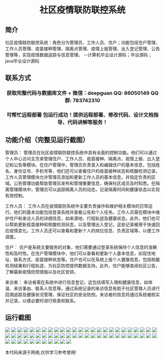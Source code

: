 <p><h1 align="center">社区疫情联防联控系统</h1></p>

## 简介
社区疫情联防联控系统：角色分为管理员、工作人员、住户；功能包括住户管理、工作人员管理、疫苗接种管理、隔离点管理、疫情上报管理、出入登记管理、公告管理等，实现疫情数据追踪与信息管理。    --计算机毕业设计源码；毕设源码；java毕业设计源码


## 联系方式
<p><h3 align="center">获取完整代码与数据库文件 + 微信：deepguan QQ: 86050149 QQ群: 783742310</h3></p>
<p><h3 align="center">可帮忙远程部署 包运行成功！提供远程部署、修改代码、设计文档指导、代码讲解等服务！</h3></p>

## 功能介绍（完整见运行截图）
管理员： 管理员在社区疫情联防联控系统中具有全面的控制功能。他们可以通过个人中心访问主页来管理住户、工作人员、疫苗接种、隔离点、疫情上报、出入登记和公告等模块。在住户管理中，管理员负责录入和编辑住户的基本信息，包括姓名、身份证号、手机号等，他们还可以查看住户的疫苗接种状态和核酸检测记录。工作人员管理模块允许管理员添加和更新工作人员的基本信息，并指定负责的区域。公告管理功能帮助管理员发布和管理重要信息，确保社区成员及时知悉。在隔离管理模块中，管理员可以追踪隔离人员的动态，记录隔离时间和健康状态以实现有效控制。

工作人员： 工作人员在疫情联防系统中主要负责操作和维护相关模块的日常运行。他们的基本功能包括登录系统并查看公告和个人任务。工作人员需在模块中维护住户和来访人员的详细信息，如来源地、行程轨迹及健康状态。此外，他们也可以帮助更新疫苗接种和核酸检测状态，以及管理出入登记，这些记录被用于快速回应疫情变化。工作人员还可以查看和更新个人的岗位信息、负责区域等，以便工作调度。

住户： 住户是系统主要服务的对象，他们需要通过登录系统保持个人信息的准确性和及时性。在住户管理模块中，他们可以查看和更新个人基本信息，如现住地址、联系方式、疫苗接种状态等。住户也可以在系统上报个人健康信息，包括核酸检测结果和行程轨迹，为社区防控提供数据支持。此外，住户能够查阅社区公告，了解最新疫情防控措施以及社区安排。

来访者： 来访者需在系统中进行信息登记，这包括填写入境和健康信息，如体温、来访事由、联系人信息等。通过系统记录的来访信息有助于社区管理人员进行回溯追踪及健康状况管理，保证社区的安全防控。来访者的信息将通过系统被核实并记录，以便必要时进行核查和联系。


## 运行截图
![](https://bs-1329754181.cos.ap-shanghai.myqcloud.com/ssm/CommunityPandemicPreventionSystem/img/001.jpg)
![](https://bs-1329754181.cos.ap-shanghai.myqcloud.com/ssm/CommunityPandemicPreventionSystem/img/002.jpg)
![](https://bs-1329754181.cos.ap-shanghai.myqcloud.com/ssm/CommunityPandemicPreventionSystem/img/003.jpg)
![](https://bs-1329754181.cos.ap-shanghai.myqcloud.com/ssm/CommunityPandemicPreventionSystem/img/004.jpg)
![](https://bs-1329754181.cos.ap-shanghai.myqcloud.com/ssm/CommunityPandemicPreventionSystem/img/005.jpg)
![](https://bs-1329754181.cos.ap-shanghai.myqcloud.com/ssm/CommunityPandemicPreventionSystem/img/006.jpg)
![](https://bs-1329754181.cos.ap-shanghai.myqcloud.com/ssm/CommunityPandemicPreventionSystem/img/007.jpg)
![](https://bs-1329754181.cos.ap-shanghai.myqcloud.com/ssm/CommunityPandemicPreventionSystem/img/008.jpg)
![](https://bs-1329754181.cos.ap-shanghai.myqcloud.com/ssm/CommunityPandemicPreventionSystem/img/009.jpg)
![](https://bs-1329754181.cos.ap-shanghai.myqcloud.com/ssm/CommunityPandemicPreventionSystem/img/010.jpg)
![](https://bs-1329754181.cos.ap-shanghai.myqcloud.com/ssm/CommunityPandemicPreventionSystem/img/011.jpg)
![](https://bs-1329754181.cos.ap-shanghai.myqcloud.com/ssm/CommunityPandemicPreventionSystem/img/012.jpg)
![](https://bs-1329754181.cos.ap-shanghai.myqcloud.com/ssm/CommunityPandemicPreventionSystem/img/013.jpg)
![](https://bs-1329754181.cos.ap-shanghai.myqcloud.com/ssm/CommunityPandemicPreventionSystem/img/014.jpg)
![](https://bs-1329754181.cos.ap-shanghai.myqcloud.com/ssm/CommunityPandemicPreventionSystem/img/015.jpg)
![](https://bs-1329754181.cos.ap-shanghai.myqcloud.com/ssm/CommunityPandemicPreventionSystem/img/016.jpg)
![](https://bs-1329754181.cos.ap-shanghai.myqcloud.com/ssm/CommunityPandemicPreventionSystem/img/017.jpg)
![](https://bs-1329754181.cos.ap-shanghai.myqcloud.com/ssm/CommunityPandemicPreventionSystem/img/018.jpg)
![](https://bs-1329754181.cos.ap-shanghai.myqcloud.com/ssm/CommunityPandemicPreventionSystem/img/019.jpg)
![](https://bs-1329754181.cos.ap-shanghai.myqcloud.com/ssm/CommunityPandemicPreventionSystem/img/020.jpg)
![](https://bs-1329754181.cos.ap-shanghai.myqcloud.com/ssm/CommunityPandemicPreventionSystem/img/021.jpg)
![](https://bs-1329754181.cos.ap-shanghai.myqcloud.com/ssm/CommunityPandemicPreventionSystem/img/022.jpg)
![](https://bs-1329754181.cos.ap-shanghai.myqcloud.com/ssm/CommunityPandemicPreventionSystem/img/023.jpg)
![](https://bs-1329754181.cos.ap-shanghai.myqcloud.com/ssm/CommunityPandemicPreventionSystem/img/024.jpg)
![](https://bs-1329754181.cos.ap-shanghai.myqcloud.com/ssm/CommunityPandemicPreventionSystem/img/025.jpg)
![](https://bs-1329754181.cos.ap-shanghai.myqcloud.com/ssm/CommunityPandemicPreventionSystem/img/026.jpg)
![](https://bs-1329754181.cos.ap-shanghai.myqcloud.com/ssm/CommunityPandemicPreventionSystem/img/027.jpg)
![](https://bs-1329754181.cos.ap-shanghai.myqcloud.com/ssm/CommunityPandemicPreventionSystem/img/028.jpg)
![](https://bs-1329754181.cos.ap-shanghai.myqcloud.com/ssm/CommunityPandemicPreventionSystem/img/029.jpg)
![](https://bs-1329754181.cos.ap-shanghai.myqcloud.com/ssm/CommunityPandemicPreventionSystem/img/030.jpg)
![](https://bs-1329754181.cos.ap-shanghai.myqcloud.com/ssm/CommunityPandemicPreventionSystem/img/031.jpg)
![](https://bs-1329754181.cos.ap-shanghai.myqcloud.com/ssm/CommunityPandemicPreventionSystem/img/032.jpg)
![](https://bs-1329754181.cos.ap-shanghai.myqcloud.com/ssm/CommunityPandemicPreventionSystem/img/033.jpg)
![](https://bs-1329754181.cos.ap-shanghai.myqcloud.com/ssm/CommunityPandemicPreventionSystem/img/034.jpg)
![](https://bs-1329754181.cos.ap-shanghai.myqcloud.com/ssm/CommunityPandemicPreventionSystem/img/035.jpg)
![](https://bs-1329754181.cos.ap-shanghai.myqcloud.com/ssm/CommunityPandemicPreventionSystem/img/036.jpg)
![](https://bs-1329754181.cos.ap-shanghai.myqcloud.com/ssm/CommunityPandemicPreventionSystem/img/037.jpg)
![](https://bs-1329754181.cos.ap-shanghai.myqcloud.com/ssm/CommunityPandemicPreventionSystem/img/038.jpg)
![](https://bs-1329754181.cos.ap-shanghai.myqcloud.com/ssm/CommunityPandemicPreventionSystem/img/039.jpg)
![](https://bs-1329754181.cos.ap-shanghai.myqcloud.com/ssm/CommunityPandemicPreventionSystem/img/040.jpg)
![](https://bs-1329754181.cos.ap-shanghai.myqcloud.com/ssm/CommunityPandemicPreventionSystem/img/041.jpg)
![](https://bs-1329754181.cos.ap-shanghai.myqcloud.com/ssm/CommunityPandemicPreventionSystem/img/042.jpg)
![](https://bs-1329754181.cos.ap-shanghai.myqcloud.com/ssm/CommunityPandemicPreventionSystem/img/043.jpg)
![](https://bs-1329754181.cos.ap-shanghai.myqcloud.com/ssm/CommunityPandemicPreventionSystem/img/044.jpg)
![](https://bs-1329754181.cos.ap-shanghai.myqcloud.com/ssm/CommunityPandemicPreventionSystem/img/045.jpg)
![](https://bs-1329754181.cos.ap-shanghai.myqcloud.com/ssm/CommunityPandemicPreventionSystem/img/046.jpg)
![](https://bs-1329754181.cos.ap-shanghai.myqcloud.com/ssm/CommunityPandemicPreventionSystem/img/047.jpg)
![](https://bs-1329754181.cos.ap-shanghai.myqcloud.com/ssm/CommunityPandemicPreventionSystem/img/048.jpg)
![](https://bs-1329754181.cos.ap-shanghai.myqcloud.com/ssm/CommunityPandemicPreventionSystem/img/049.jpg)
![](https://bs-1329754181.cos.ap-shanghai.myqcloud.com/ssm/CommunityPandemicPreventionSystem/img/050.jpg)
![](https://bs-1329754181.cos.ap-shanghai.myqcloud.com/ssm/CommunityPandemicPreventionSystem/img/051.jpg)
![](https://bs-1329754181.cos.ap-shanghai.myqcloud.com/ssm/CommunityPandemicPreventionSystem/img/052.jpg)
![](https://bs-1329754181.cos.ap-shanghai.myqcloud.com/ssm/CommunityPandemicPreventionSystem/img/053.jpg)
![](https://bs-1329754181.cos.ap-shanghai.myqcloud.com/ssm/CommunityPandemicPreventionSystem/img/054.jpg)
![](https://bs-1329754181.cos.ap-shanghai.myqcloud.com/ssm/CommunityPandemicPreventionSystem/img/055.jpg)
![](https://bs-1329754181.cos.ap-shanghai.myqcloud.com/ssm/CommunityPandemicPreventionSystem/img/056.jpg)
![](https://bs-1329754181.cos.ap-shanghai.myqcloud.com/ssm/CommunityPandemicPreventionSystem/img/057.jpg)
![](https://bs-1329754181.cos.ap-shanghai.myqcloud.com/ssm/CommunityPandemicPreventionSystem/img/058.jpg)
![](https://bs-1329754181.cos.ap-shanghai.myqcloud.com/ssm/CommunityPandemicPreventionSystem/img/059.jpg)
![](https://bs-1329754181.cos.ap-shanghai.myqcloud.com/ssm/CommunityPandemicPreventionSystem/img/060.jpg)
![](https://bs-1329754181.cos.ap-shanghai.myqcloud.com/ssm/CommunityPandemicPreventionSystem/img/061.jpg)

<p>本代码来源于网络,仅供学习参考使用!</p>
